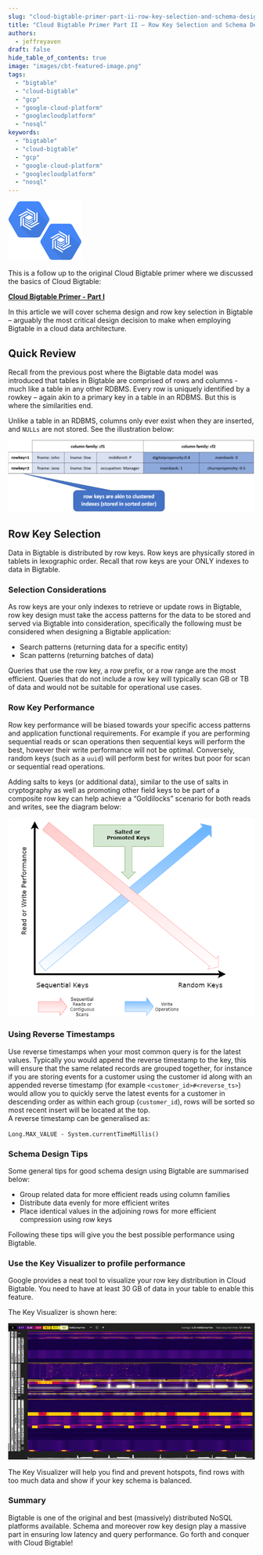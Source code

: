 ```yaml
---
slug: "cloud-bigtable-primer-part-ii-row-key-selection-and-schema-design"
title: "Cloud Bigtable Primer Part II – Row Key Selection and Schema Design"
authors:	
  - jeffreyaven
draft: false
hide_table_of_contents: true
image: "images/cbt-featured-image.png"
tags: 
  - "bigtable"
  - "cloud-bigtable"
  - "gcp"
  - "google-cloud-platform"
  - "googlecloudplatform"
  - "nosql"
keywords:	
  - "bigtable"
  - "cloud-bigtable"
  - "gcp"
  - "google-cloud-platform"
  - "googlecloudplatform"
  - "nosql"
---
```


![Cloud BigTable](images/cbt-featured-image.png)

This is a follow up to the original Cloud Bigtable primer where we discussed the basics of Cloud Bigtable:

[__Cloud Bigtable Primer - Part I__](https://cloudywithachanceofbigdata.com/cloud-bigtable-primer-part-i/)

In this article we will cover schema design and row key selection in Bigtable – arguably the most critical design decision to make when employing Bigtable in a cloud data architecture.

## Quick Review

Recall from the previous post where the Bigtable data model was introduced that tables in Bigtable are comprised of rows and columns - much like a table in any other RDBMS. Every row is uniquely identified by a rowkey – again akin to a primary key in a table in an RDBMS. But this is where the similarities end.

Unlike a table in an RDBMS, columns only ever exist when they are inserted, and `NULLs` are not stored. See the illustration below:

[![](images/bigtable-data-model.png)](images/bigtable-data-model.png)

## Row Key Selection

Data in Bigtable is distributed by row keys. Row keys are physically stored in tablets in lexographic order. Recall that row keys are your ONLY indexes to data in Bigtable.

### Selection Considerations

As row keys are your only indexes to retrieve or update rows in Bigtable, row key design must take the access patterns for the data to be stored and served via Bigtable into consideration, specifically the following must be considered when designing a Bigtable application:

- Search patterns (returning data for a specific entity)
- Scan patterns (returning batches of data)

Queries that use the row key, a row prefix, or a row range are the most efficient. Queries that do not include a row key will typically scan GB or TB of data and would not be suitable for operational use cases.

### Row Key Performance

Row key performance will be biased towards your specific access patterns and application functional requirements. For example if you are performing sequential reads or scan operations then sequential keys will perform the best, however their write performance will not be optimal. Conversely, random keys (such as a `uuid`) will perform best for writes but poor for scan or sequential read operations.

Adding salts to keys (or additional data), similar to the use of salts in cryptography as well as promoting other field keys to be part of a composite row key can help achieve a “Goldilocks” scenario for both reads and writes, see the diagram below:

[![](images/keys.png)](images/keys.png)

### Using Reverse Timestamps

Use reverse timestamps when your most common query is for the latest values. Typically you would append the reverse timestamp to the key, this will ensure that the same related records are grouped together, for instance if you are storing events for a customer using the customer id along with an appended reverse timestamp (for example `<customer_id>#<reverse_ts>`) would allow you to quickly serve the latest events for a customer in descending order as within each group (`customer_id`), rows will be sorted so most recent insert will be located at the top.  
A reverse timestamp can be generalised as:

`Long.MAX_VALUE - System.currentTimeMillis()`

### Schema Design Tips

Some general tips for good schema design using Bigtable are summarised below:

- Group related data for more efficient reads using column families
- Distribute data evenly for more efficient writes
- Place identical values in the adjoining rows for more efficient compression using row keys

Following these tips will give you the best possible performance using Bigtable.

### Use the Key Visualizer to profile performance

Google provides a neat tool to visualize your row key distribution in Cloud Bigtable. You need to have at least 30 GB of data in your table to enable this feature.

The Key Visualizer is shown here:

[![Bigtable Key Visualizer](images/image.png)](images/image.png)

The Key Visualizer will help you find and prevent hotspots, find rows with too much data and show if your key schema is balanced.

### Summary

Bigtable is one of the original and best (massively) distributed NoSQL platforms available. Schema and moreover row key design play a massive part in ensuring low latency and query performance. Go forth and conquer with Cloud Bigtable!
